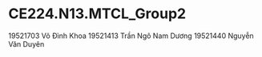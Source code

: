 # CE224.N13.MTCL_Group2

19521703 Võ Đình Khoa
19521413 Trần Ngô Nam Dương
19521440 Nguyễn Văn Duyên
